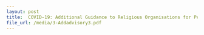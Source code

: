 ```yaml
---
layout: post
title:  COVID-19: Additional Guidance to Religious Organisations for Permitted On-site Activities as of 14 May 2020
file_url: /media/3-Addadvisory3.pdf
---
```

